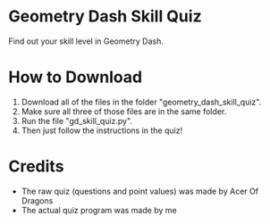 # Geometry Dash Skill Quiz
Find out your skill level in Geometry Dash.

# How to Download
1. Download all of the files in the folder "geometry_dash_skill_quiz".
2. Make sure all three of those files are in the same folder.
3. Run the file "gd_skill_quiz.py".
4. Then just follow the instructions in the quiz!

# Credits
- The raw quiz (questions and point values) was made by Acer Of Dragons
- The actual quiz program was made by me
